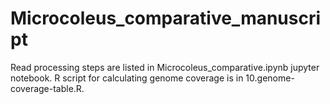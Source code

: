 # Microcoleus_comparative_manuscript
Read processing steps are listed in Microcoleus_comparative.ipynb jupyter notebook. 
R script for calculating genome coverage is in 10.genome-coverage-table.R.
